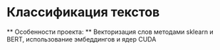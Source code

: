 # Классификация текстов
** Особенности проекта: **
Векторизация слов методами sklearn и BERT, использование эмбеддингов и ядер CUDA
